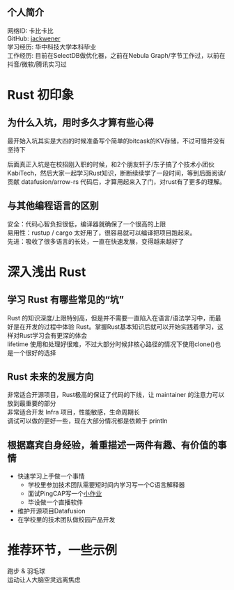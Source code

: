 ## 个人简介

网络ID: 卡比卡比  
GitHub: [jackwener](https://github.com/jackwener)  
学习经历: 华中科技大学本科毕业  
工作经历: 目前在SelectDB做优化器，之前在Nebula Graph/字节工作过，以前在抖音/微软/腾讯实习过

# Rust 初印象

## 为什么入坑，用时多久才算有些心得

最开始入坑其实是大四的时候准备写个简单的bitcask的KV存储，不过可惜并没有坚持下

后面真正入坑是在校招刚入职的时候，和2个朋友轩子/东子搞了个技术小团伙KabiTech，然后大家一起学习Rust知识，断断续续学了一段时间，等到后面阅读/贡献
datafusion/arrow-rs 代码后，才算用起来入了门，对rust有了更多的理解。

## 与其他编程语言的区别

安全：代码心智负担很低，编译器就确保了一个很高的上限  
易用性：rustup / cargo 太好用了，很容易就可以编译把项目跑起来。  
先进：吸收了很多语言的长处，一直在快速发展，变得越来越好了

# 深入浅出 Rust

## 学习 Rust 有哪些常见的“坑”

Rust 的知识深度/上限特别高，但是并不需要一直陷入在语言/语法学习中，而最好是在开发的过程中体验
Rust。掌握Rust基本知识后就可以开始实践着学习，这样对Rust学习会有更深的体会  
lifetime 使用和处理好很难，不过大部分时候非核心路径的情况下使用clone()也是一个很好的选择

## Rust 未来的发展方向

非常适合开源项目，Rust极高的保证了代码的下线，让 maintainer 的注意力可以放到最重要的部分  
非常适合开发 Infra 项目，性能敏感，生命周期长  
调试可以做的更好一些，现在大部分情况都是依赖于 println

## 根据嘉宾自身经验，着重描述一两件有趣、有价值的事情

- 快速学习上手做一个事情
    - 学校里参加技术团队需要短时间内学习写一个C语言解释器
    - 面试PingCAP写一个[小作业](https://github.com/jackwener/pingcap-assignment)
    - 毕设做一个直播软件
- 维护开源项目Datafusion
- 在学校里的技术团队做校园产品开发

# 推荐环节，一些示例

跑步 & 羽毛球  
运动让人大脑空灵远离焦虑  
